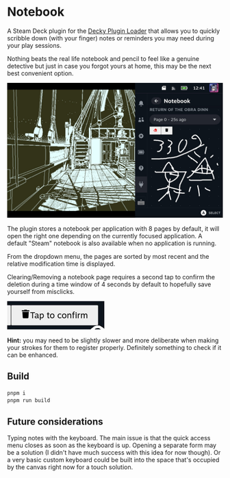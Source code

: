 # Notebook

A Steam Deck plugin for the [Decky Plugin Loader](https://github.com/SteamDeckHomebrew/decky-loader) that allows you to quickly scribble down (with your finger) notes or reminders you may need during your play sessions.

Nothing beats the real life notebook and pencil to feel like a genuine detective but just in case you forgot yours at home, this may be the next best convenient option.

![](assets/20220828124121_1.jpg)

The plugin stores a notebook per application with 8 pages by default, it will open the right one depending on the currently focused application. A default "Steam" notebook is also available when no application is running.

From the dropdown menu, the pages are sorted by most recent and the relative modification time is displayed.

Clearing/Removing a notebook page requires a second tap to confirm the deletion during a time window of 4 seconds by default to hopefully save yourself from misclicks.

![](assets/20220828124127_1_crop.jpg)

**Hint:** you may need to be slightly slower and more deliberate when making your strokes for them to register properly. Definitely something to check if it can be enhanced.

## Build

```sh
pnpm i
pnpm run build
```

## Future considerations

Typing notes with the keyboard. The main issue is that the quick access menu closes as soon as the keyboard is up. Opening a separate form may be a solution (I didn't have much success with this idea for now though).
Or a very basic custom keyboard could be built into the space that's occupied by the canvas right now for a touch solution.
